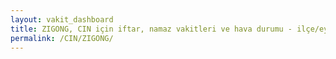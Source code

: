 ```yaml
---
layout: vakit_dashboard
title: ZIGONG, CIN için iftar, namaz vakitleri ve hava durumu - ilçe/eyalet seç
permalink: /CIN/ZIGONG/
---
```


<script type="text/javascript">
  var GLOBAL_COUNTRY = 'CIN';
  var GLOBAL_CITY = 'ZIGONG';
  var GLOBAL_STATE = '';
  var lat = 72;
  var lon = 21;
</script>
